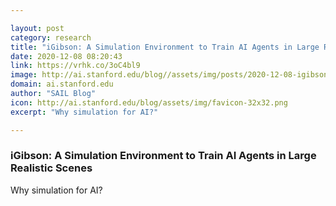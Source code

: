 ```yaml
---

layout: post
category: research
title: "iGibson: A Simulation Environment to Train AI Agents in Large Realistic Scenes"
date: 2020-12-08 08:20:43
link: https://vrhk.co/3oC4bl9
image: http://ai.stanford.edu/blog//assets/img/posts/2020-12-08-igibson/image2.png
domain: ai.stanford.edu
author: "SAIL Blog"
icon: http://ai.stanford.edu/blog/assets/img/favicon-32x32.png
excerpt: "Why simulation for AI?"

---
```


### iGibson: A Simulation Environment to Train AI Agents in Large Realistic Scenes

Why simulation for AI?